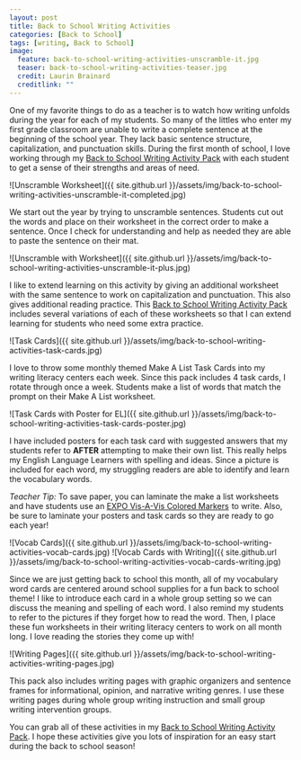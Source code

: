 ```yaml
---
layout: post
title: Back to School Writing Activities
categories: [Back to School]
tags: [writing, Back to School]
image:
  feature: back-to-school-writing-activities-unscramble-it.jpg
  teaser: back-to-school-writing-activities-teaser.jpg
  credit: Laurin Brainard
  creditlink: ""
---
```

One of my favorite things to do as a teacher is to watch how writing unfolds during the year for each of my students. So many of the littles who enter my first grade classroom are unable to write a complete sentence at the beginning of the school year. They lack basic sentence structure, capitalization, and punctuation skills. During the first month of school, I love working through my [Back to School Writing Activity Pack](http://bit.ly/2Ji5cdZ) with each student to get a sense of their strengths and areas of need. 

![Unscramble Worksheet]({{ site.github.url }}/assets/img/back-to-school-writing-activities-unscramble-it-completed.jpg)

We start out the year by trying to unscramble sentences. Students cut out the words and place on their worksheet in the correct order to make a sentence. Once I check for understanding and help as needed they are able to paste the sentence on their mat. 

![Unscramble with Worksheet]({{ site.github.url }}/assets/img/back-to-school-writing-activities-unscramble-it-plus.jpg)

I like to extend learning on this activity by giving an additional worksheet with the same sentence to work on capitalization and punctuation. This also gives additional reading practice. This [Back to School Writing Activity Pack](http://bit.ly/2Ji5cdZ) includes several variations of each of these worksheets so that I can extend learning for students who need some extra practice. 

![Task Cards]({{ site.github.url }}/assets/img/back-to-school-writing-activities-task-cards.jpg)

I love to throw some monthly themed Make A List Task Cards into my writing literacy centers each week. Since this pack includes 4 task cards, I rotate through once a week. Students make a list of words that match the prompt on their Make A List worksheet.

![Task Cards with Poster for EL]({{ site.github.url }}/assets/img/back-to-school-writing-activities-task-cards-poster.jpg)

I have included posters for each task card with suggested answers that my students refer to **AFTER** attempting to make their own list. This really helps my English Language Learners with spelling and ideas. Since a picture is included for each word, my struggling readers are able to identify and learn the vocabulary words. 

_Teacher Tip:_ To save paper, you can laminate the make a list worksheets and have students use an <a target="_blank" href="https://www.amazon.com/gp/product/B00006IFGW/ref=as_li_tl?ie=UTF8&camp=1789&creative=9325&creativeASIN=B00006IFGW&linkCode=as2&tag=theprimarybra-20&linkId=6ee3e15837bf302317e0a8d77c82db04">EXPO Vis-A-Vis Colored Markers</a><img src="//ir-na.amazon-adsystem.com/e/ir?t=theprimarybra-20&l=am2&o=1&a=B00006IFGW" width="1" height="1" border="0" alt="" style="border:none !important; margin:0px !important;" /> to write. Also, be sure to laminate your posters and task cards so they are ready to go each year!

![Vocab Cards]({{ site.github.url }}/assets/img/back-to-school-writing-activities-vocab-cards.jpg)
![Vocab Cards with Writing]({{ site.github.url }}/assets/img/back-to-school-writing-activities-vocab-cards-writing.jpg)

Since we are just getting back to school this month, all of my vocabulary word cards are centered around school supplies for a fun back to school theme! I like to introduce each card in a whole group setting so we can discuss the meaning and spelling of each word. I also remind my students to refer to the pictures if they forget how to read the word. Then, I place these fun worksheets in their writing literacy centers to work on all month long. I love reading the stories they come up with! 

![Writing Pages]({{ site.github.url }}/assets/img/back-to-school-writing-activities-writing-pages.jpg)

This pack also includes writing pages with graphic organizers and sentence frames for informational, opinion, and narrative writing genres. I use these writing pages during whole group writing instruction and small group writing intervention groups. 

You can grab all of these activities in my [Back to School Writing Activity Pack](http://bit.ly/2Ji5cdZ). I hope these activities give you lots of inspiration for an easy start during the back to school season! 